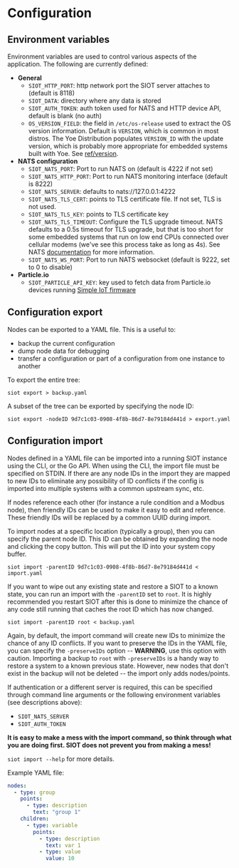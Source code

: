 # Configuration

## Environment variables

Environment variables are used to control various aspects of the application.
The following are currently defined:

- **General**
  - `SIOT_HTTP_PORT`: http network port the SIOT server attaches to (default
    is 8118)
  - `SIOT_DATA`: directory where any data is stored
  - `SIOT_AUTH_TOKEN`: auth token used for NATS and HTTP device API, default is
    blank (no auth)
  - `OS_VERSION_FIELD`: the field in `/etc/os-release` used to extract the OS
    version information. Default is `VERSION`, which is common in most distros.
    The Yoe Distribution populates `VERSION_ID` with the update version, which
    is probably more appropriate for embedded systems built with Yoe. See
    [ref/version](../ref/version.md).
- **NATS configuration**
  - `SIOT_NATS_PORT`: Port to run NATS on (default is 4222 if not set)
  - `SIOT_NATS_HTTP_PORT`: Port to run NATS monitoring interface (default
    is 8222)
  - `SIOT_NATS_SERVER`: defaults to nats://127.0.0.1:4222
  - `SIOT_NATS_TLS_CERT`: points to TLS certificate file. If not set, TLS is not
    used.
  - `SIOT_NATS_TLS_KEY`: points to TLS certificate key
  - `SIOT_NATS_TLS_TIMEOUT`: Configure the TLS upgrade timeout. NATS defaults to
    a 0.5s timeout for TLS upgrade, but that is too short for some embedded
    systems that run on low end CPUs connected over cellular modems (we've see
    this process take as long as 4s). See NATS
    [documentation](https://docs.nats.io/nats-server/configuration/securing_nats/tls#tls-timeout)
    for more information.
  - `SIOT_NATS_WS_PORT`: Port to run NATS websocket (default is 9222, set to 0
    to disable)
- **Particle.io**
  - `SIOT_PARTICLE_API_KEY`: key used to fetch data from Particle.io devices
    running [Simple IoT firmware](https://github.com/simpleiot/firmware)

## Configuration export

Nodes can be exported to a YAML file. This is a useful to:

- backup the current configuration
- dump node data for debugging
- transfer a configuration or part of a configuration from one instance to
  another

To export the entire tree:

`siot export > backup.yaml`

A subset of the tree can be exported by specifying the node ID:

`siot export -nodeID 9d7c1c03-0908-4f8b-86d7-8e79184d441d > export.yaml`

## Configuration import

Nodes defined in a YAML file can be imported into a running SIOT instance using
the CLI, or the Go API. When using the CLI, the import file must be specified on
STDIN. If there are any node IDs in the import they are mapped to new IDs to
eliminate any possibility of ID conflicts if the config is imported into
multiple systems with a common upstream sync, etc.

If nodes reference each other (for instance a rule condition and a Modbus node),
then friendly IDs can be used to make it easy to edit and reference. These
friendly IDs will be replaced by a common UUID during import.

To import nodes at a specific location (typically a group), then you can specify
the parent node ID. This ID can be obtained by expanding the node and clicking
the copy button. This will put the ID into your system copy buffer.

`siot import -parentID 9d7c1c03-0908-4f8b-86d7-8e79184d441d < import.yaml`

If you want to wipe out any existing state and restore a SIOT to a known state,
you can run an import with the `-parentID` set to `root`. It is highly
recommended you restart SIOT after this is done to minimize the chance of any
code still running that caches the root ID which has now changed.

`siot import -parentID root < backup.yaml`

Again, by default, the import command will create new IDs to minimize the chance
of any ID conflicts. If you want to preserve the IDs in the YAML file, you can
specify the `-preserveIDs` option -- **WARNING**, use this option with caution.
Importing a backup to `root` with `-preserveIDs` is a handy way to restore a
system to a known previous state. However, new nodes that don't exist in the
backup will not be deleted -- the import only adds nodes/points.

If authentication or a different server is required, this can be specified
through command line arguments or the following environment variables (see
descriptions above):

- `SIOT_NATS_SERVER`
- `SIOT_AUTH_TOKEN`

**It is easy to make a mess with the import command, so think through what you
are doing first. SIOT does not prevent you from making a mess!**

`siot import --help` for more details.

Example YAML file:

```yaml
nodes:
  - type: group
    points:
      - type: description
        text: "group 1"
    children:
      - type: variable
        points:
          - type: description
            text: var 1
          - type: value
            value: 10
```
